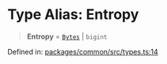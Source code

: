 # Type Alias: Entropy

> **Entropy** = [`Bytes`](Bytes.md) \| `bigint`

Defined in: [packages/common/src/types.ts:14](https://github.com/dcdpr/did-btcr2-js/blob/4a717493e735221d072999f212891939f4de3f23/packages/common/src/types.ts#L14)
